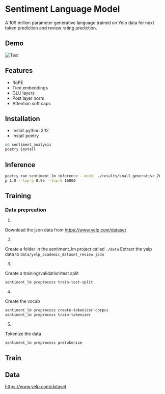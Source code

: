 # Sentiment Language Model

A 109 million parameter generative language trained on Yelp data for next token prediction and review rating prediction.

## Demo
![Test](/assets/demo.gif)

## Features

* RoPE
* Tied embeddings
* GLU layers
* Post layer norm
* Attention soft caps

## Installation

- Install python 3.12
- Install poetry

```bash
cd sentiment_analysis
poetry install
```

## Inference

```bash
poetry run sentiment_lm inference --model ./results/small_generative_2024-08-04_23-50-54 --tem
p 1.0 --top-p 0.95 --top-k 16000
```

## Training

### Data prepreation
1)
Download the json data from https://www.yelp.com/dataset

2)
Create a folder in the sentiment_lm project called `./data`
Extract the yelp data to `data/yelp_academic_dataset_review.json`

3)
Create a training/validation/test split
```bash
sentiment_lm preprocess train-test-split
```

4)
Create the vocab
```bash
sentiment_lm preprocess create-tokenizer-corpus
sentiment_lm preprocess train-tokenizer
```

5)
Tokenize the data
```bash
sentiment_lm preprocess pretokenize
```

## Train


## Data

https://www.yelp.com/dataset
